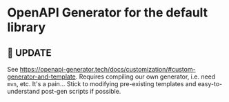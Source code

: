 # OpenAPI Generator for the default library

## 🚨 UPDATE

See https://openapi-generator.tech/docs/customization/#custom-generator-and-template.
Requires compiling our own generator, i.e. need ``mvn``, etc. It's a pain...
Stick to modifying pre-existing templates and easy-to-understand post-gen scripts if possible.
